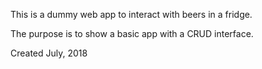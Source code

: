This is a dummy web app to interact with beers in a fridge.

The purpose is to show a basic app with a CRUD interface.

Created July, 2018